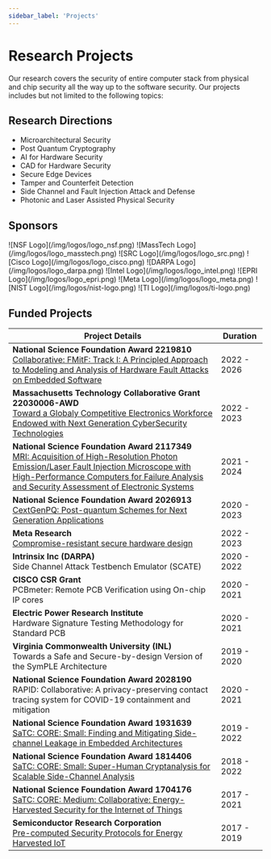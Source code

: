 ```yaml
---
sidebar_label: 'Projects'
---
```


# Research Projects

Our research covers the security of entire computer stack from physical and chip security all the way up to the software security. Our projects includes but not limited to the following topics:

## Research Directions

- Microarchitectural Security
- Post Quantum Cryptography
- AI for Hardware Security
- CAD for Hardware Security
- Secure Edge Devices
- Tamper and Counterfeit Detection
- Side Channel and Fault Injection Attack and Defense
- Photonic and Laser Assisted Physical Security

## Sponsors

<div class="sponsor-logos">
![NSF Logo](/img/logos/logo_nsf.png)
![MassTech Logo](/img/logos/logo_masstech.png)
![SRC Logo](/img/logos/logo_src.png)
![Cisco Logo](/img/logos/logo_cisco.png)
![DARPA Logo](/img/logos/logo_darpa.png)
![Intel Logo](/img/logos/logo_intel.png)
![EPRI Logo](/img/logos/logo_epri.png)
![Meta Logo](/img/logos/logo_meta.png)
![NIST Logo](/img/logos/nist-logo.png)
![TI Logo](/img/logos/ti-logo.png)
</div>

## Funded Projects
<div className="projects-table">

| Project Details | Duration |
|---|---|
| **National Science Foundation Award 2219810**<br />[Collaborative: FMitF: Track I: A Principled Approach to Modeling and Analysis of Hardware Fault Attacks on Embedded Software](https://www.nsf.gov/awardsearch/showAward?AWD_ID=2219810&HistoricalAwards=false) | 2022 - 2026 |
| **Massachusetts Technology Collaborative Grant 22030006-AWD**<br />[Toward a Globaly Competitive Electronics Workforce Endowed with Next Generation CyberSecurity Technologies](https://innovation.masstech.org/wpi-semiconductor-security-next-generation-cybersecurity-technologies-research-center) | 2022 - 2023 |
| **National Science Foundation Award 2117349**<br />[MRI: Acquisition of High-Resolution Photon Emission/Laser Fault Injection Microscope with High-Performance Computers for Failure Analysis and Security Assessment of Electronic Systems](https://nsf.gov/awardsearch/showAward?AWD_ID=2117349&HistoricalAwards=false) | 2021 - 2024 |
| **National Science Foundation Award 2026913**<br />[CextGenPQ: Post-quantum Schemes for Next Generation Applications](https://www.nsf.gov/awardsearch/showAward?AWD_ID=2026913&HistoricalAwards=false) | 2020 - 2023 |
| **Meta Research**<br />[Compromise-resistant secure hardware design](https://research.facebook.com/blog/2022/9/announcing-the-winners-of-the-meta-towards-trustworthy-products-in-ar-vr-and-smart-devices-and-security-research-requests-for-proposals/) | 2022 - 2023 |
| **Intrinsix Inc (DARPA)**<br />Side Channel Attack Testbench Emulator (SCATE) | 2020 - 2022 |
| **CISCO CSR Grant**<br />PCBmeter: Remote PCB Verification using On-chip IP cores | 2020 - 2021 |
| **Electric Power Research Institute**<br />Hardware Signature Testing Methodology for Standard PCB | 2020 - 2021 |
| **Virginia Commonwealth University (INL)**<br />Towards a Safe and Secure-by-design Version of the SymPLE Architecture | 2019 - 2020 |
| **National Science Foundation Award 2028190**<br />RAPID: Collaborative: A privacy-preserving contact tracing system for COVID-19 containment and mitigation | 2020 - 2021 |
| **National Science Foundation Award 1931639**<br />[SaTC: CORE: Small: Finding and Mitigating Side-channel Leakage in Embedded Architectures](https://www.nsf.gov/awardsearch/showAward?AWD_ID=1931639&HistoricalAwards=false) | 2019 - 2022 |
| **National Science Foundation Award 1814406**<br />[SaTC: CORE: Small: Super-Human Cryptanalysis for Scalable Side-Channel Analysis](https://www.nsf.gov/awardsearch/showAward?AWD_ID=1814406&HistoricalAwards=false) | 2018 - 2022 |
| **National Science Foundation Award 1704176**<br />[SaTC: CORE: Medium: Collaborative: Energy-Harvested Security for the Internet of Things](https://www.nsf.gov/awardsearch/showAward?AWD_ID=1704176&HistoricalAwards=false) | 2017 - 2021 |
| **Semiconductor Research Corporation**<br />[Pre-computed Security Protocols for Energy Harvested IoT](https://www.src.org/library/research-catalog/2712.019/) | 2017 - 2019 | 

</div>
